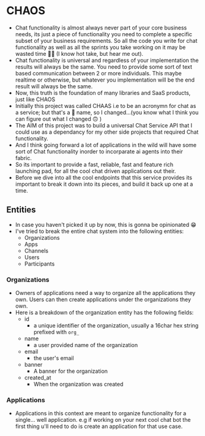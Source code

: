 # CHAOS
- Chat functionality is almost always never part of your core business needs, its just a piece of functionality you need to complete a specific subset of your business requirements. So all the code you write for chat functionality as well as all the sprints you take working on it may be wasted time 🤷‍♂️ (I know hot take, but hear me out).
- Chat functionality is universal and regardless of your implementation the results will always be the same. You need to provide some sort of text based communication between 2 or more individuals. This maybe realtime or otherwise, but whatever you implementation will be the end result will always be the same. 
- Now, this truth is the foundation of many libraries and SaaS products, just like CHAOS
- Initially this project was called CHAAS i.e to be an acronymn for chat as a service; but that's a 💩 name, so I changed...(you know what I think you can figure out what I changed 🙃 )
- The AIM of this project was to build a universal Chat Service API that I could use as a dependancy for my other side projects that required Chat functionality.
- And I think going forward a lot of applications in the wild will have some sort of Chat functionality inorder to incorparate ai agents into their fabric.
- So its important to provide a fast, reliable, fast and feature rich launching pad, for all the cool chat driven applications out their.
- Before we dive into all the cool endpoints that this service provides its important to break it down into its pieces, and build it back up one at a time.

## Entities
- In case you haven't picked it up by now, this is gonna be opinionated 😁
- I've tried to break the entire chat system into the following entities:
  - Organizations
  - Apps
  - Channels
  - Users
  - Participants

### Organizations
- Owners of applications need a way to organize all the applications they own. Users can then create applications under the organizations they own.
- Here is a breakdown of the organization entity has the following fields:
  - id
    - a unique identifier of the organization, usually a 16char hex string prefixed with ``org_``
  - name
    - a user provided name of the organization
  - email
    - the user's email
  - banner
    - A banner for the organization
  - created_at
    - When the organization was created

### Applications
- Applications in this context are meant to organize functionality for a single... well application. e.g if working on your next cool chat bot the first thing u'll need to do is create an application for that use case.
